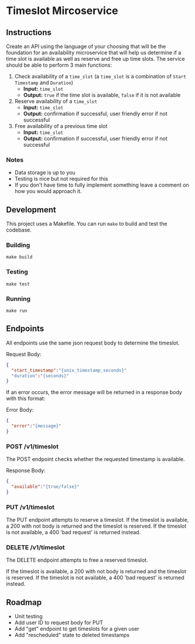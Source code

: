 # Timeslot Mircoservice

## Instructions
Create an API using the language of your choosing that will be the foundation for an availability microservice that will help us determine if a time slot is available as well as reserve and free up time slots.
The service should be able to perform 3 main functions:

1. Check availability of a `time_slot` (a `time_slot` is a combination of `Start Timestamp` and `Duration`)
   - **Input:** `time_slot`
   - **Output:** `true` if the time slot is available, `false` if it is not available
2. Reserve availability of a `time_slot`
   - **Input:** `time_slot`
   - **Output:** confirmation if successful, user friendly error if not successful
3. Free availability of a previous time slot
   - **Input:** `time_slot`
   - **Output:** confirmation if successful, user friendly error if not successful

### Notes
- Data storage is up to you
- Testing is nice but not required for this
- If you don't have time to fully implement something leave a comment on how you would approach it.

## Development
This project uses a Makefile. You can run `make` to build and test the codebase.

### Building
`make build`

### Testing
`make test`

### Running
`make run`

## Endpoints
All endpoints use the same json request body to determine the timeslot.

Request Body:
```json
{
  "start_timestamp":"{unix_timestamp_seconds}"
  "duration":"{seconds}"
}
```

If an error occurs, the error message will be returned in a response body with this format:

Error Body:
```json
{
  "error":"{message}"
}
```

### POST /v1/timeslot
The POST endpoint checks whether the requested timestamp is available.

Response Body:
```json
{
  "available":"{true/false}"
}
```

### PUT /v1/timeslot
The PUT endpoint attempts to reserve a timeslot.
If the timeslot is available, a 200 with not body is returned and the timeslot is reserved.
If the timeslot is not available, a 400 'bad request' is returned instead.

### DELETE /v1/timeslot
The DELETE endpoint attempts to free a reserved timeslot.

If the timeslot is available, a 200 with not body is returned and the timeslot is reserved.
If the timeslot is not available, a 400 'bad request' is returned instead.

## Roadmap
+ Unit testing
+ Add user ID to request body for PUT
+ Add "get" endpoint to get timeslots for a given user
+ Add "rescheduled" state to deleted timestamps
